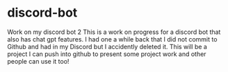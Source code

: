 # discord-bot
Work on my discord bot 2
This is a work on progress for a discord bot that also has chat gpt features.  I had one a while back that I did not commit to Github and had in my Discord but I accidently deleted it.  This will be a project I can push into github to present some project work and other people can use it too!

